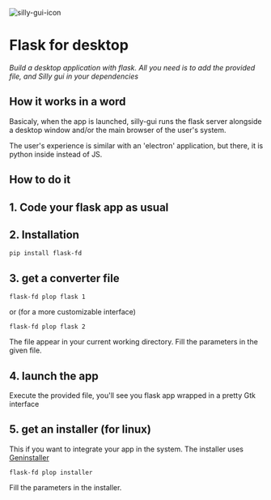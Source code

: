 ![silly-gui-icon](https://i.goopics.net/tou3jl.png)

# Flask for desktop

_Build a desktop application with flask._
_All you need is to add the provided file, and Silly gui in your dependencies_



## How it works in a word

Basicaly, when the app is launched, silly-gui runs the flask server alongside a desktop window and/or the main browser of the user's system.

The user's experience is similar with an 'electron' application, but there, it is python inside instead of JS.

## How to do it

## 1. Code your flask app as usual


## 2. Installation

```
pip install flask-fd
```

## 3. get a converter file

```
flask-fd plop flask 1
```
or (for a more customizable interface)
```
flask-fd plop flask 2
```
The file appear in your current working directory.
Fill the parameters in the given file.

## 4. launch the app

Execute the provided file, you'll see you flask app wrapped in a pretty
Gtk interface

## 5. get an installer (for linux)
This if you want to integrate your app in the system.
The installer uses [Geninstaller](https://github.com/byoso/geninstaller)

```
flask-fd plop installer
```
Fill the parameters in the installer.

